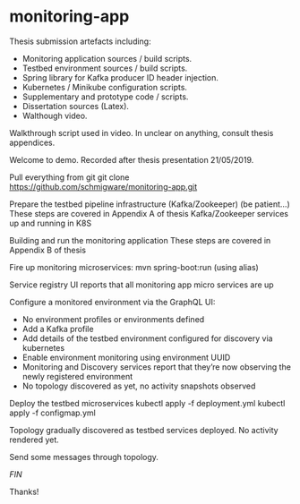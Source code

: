 # monitoring-app
Thesis submission artefacts including:
  - Monitoring application sources / build scripts.
  - Testbed environment sources / build scripts.
  - Spring library for Kafka producer ID header injection.
  - Kubernetes / Minikube configuration scripts.
  - Supplementary and prototype code / scripts.
  - Dissertation sources (Latex).
  - Walthough video.
  
  
Walkthrough script used in video. In unclear on anything, consult thesis appendices.
 
Welcome to demo. Recorded after thesis presentation 21/05/2019.

Pull everything from git
git clone https://github.com/schmigware/monitoring-app.git

Prepare the testbed pipeline infrastructure (Kafka/Zookeeper) (be patient…)
These steps are covered in Appendix A of thesis
Kafka/Zookeeper services up and running in K8S

Building and run the monitoring application 
These steps are covered in Appendix B of thesis

Fire up monitoring microservices: 
mvn spring-boot:run (using alias)

Service registry UI reports that all monitoring app micro services are up

Configure a monitored environment via the GraphQL UI:

- No environment profiles or environments defined
- Add a Kafka profile
- Add details of the testbed environment configured for discovery via kubernetes
- Enable environment monitoring using environment UUID
- Monitoring and Discovery services report that they’re now observing the newly registered environment
- No topology discovered as yet, no activity snapshots observed 

Deploy the testbed microservices
kubectl apply -f deployment.yml
kubectl apply -f configmap.yml

Topology gradually discovered as testbed services deployed. No activity rendered yet. 

Send some messages through topology.

*FIN*
 
Thanks!








